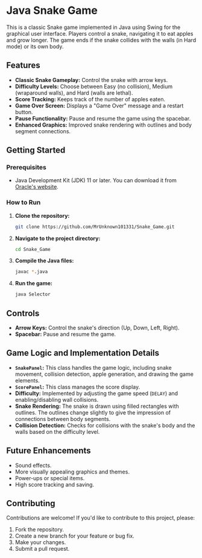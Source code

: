 # Java Snake Game

This is a classic Snake game implemented in Java using Swing for the graphical user interface. Players control a snake,
navigating it to eat apples and grow longer. The game ends if the snake collides with the walls (in Hard mode) or its
own body.

## Features

* **Classic Snake Gameplay:** Control the snake with arrow keys.
* **Difficulty Levels:** Choose between Easy (no collision), Medium (wraparound walls), and Hard (walls are lethal).
* **Score Tracking:** Keeps track of the number of apples eaten.
* **Game Over Screen:** Displays a "Game Over" message and a restart button.
* **Pause Functionality:** Pause and resume the game using the spacebar.
* **Enhanced Graphics:** Improved snake rendering with outlines and body segment connections.

## Getting Started

### Prerequisites

* Java Development Kit (JDK) 11 or later. You can download it
  from [Oracle's website](https://www.oracle.com/java/technologies/javase-downloads.html).

### How to Run

1. **Clone the repository:**
   ```bash
   git clone https://github.com/MrUnknown101331/Snake_Game.git
   ```
   
2. **Navigate to the project directory:**
   ```bash
   cd Snake_Game
   ```

3. **Compile the Java files:**
   ```bash
   javac *.java
   ```

4. **Run the game:**
   ```bash
   java Selector
   ```

## Controls

* **Arrow Keys:** Control the snake's direction (Up, Down, Left, Right).
* **Spacebar:** Pause and resume the game.

## Game Logic and Implementation Details

* **`SnakePanel`:** This class handles the game logic, including snake movement, collision detection, apple generation,
  and drawing the game elements.
* **`ScorePanel`:**  This class manages the score display.
* **Difficulty:** Implemented by adjusting the game speed (`DELAY`) and enabling/disabling wall collisions.
* **Snake Rendering:** The snake is drawn using filled rectangles with outlines. The outlines change slightly to give
  the impression of connections between body segments.
* **Collision Detection:** Checks for collisions with the snake's body and the walls based on the difficulty level.

## Future Enhancements

* Sound effects.
* More visually appealing graphics and themes.
* Power-ups or special items.
* High score tracking and saving.

## Contributing

Contributions are welcome! If you'd like to contribute to this project, please:

1. Fork the repository.
2. Create a new branch for your feature or bug fix.
3. Make your changes.
4. Submit a pull request.